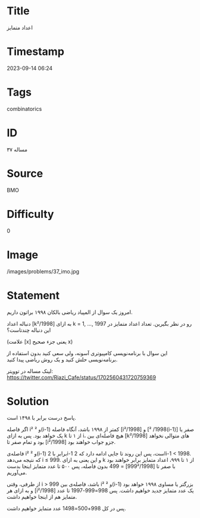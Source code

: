 # Title
اعداد متمایز
# Timestamp
2023-09-14 06:24
# Tags
combinatorics
# ID
مساله ۳۷
# Source
BMO
# Difficulty
0
# Image
/images/problems/37_imo.jpg
# Statement
 امروز یک سوال از المپیاد ریاضی بالکان ۱۹۹۸ براتون داریم.

دنباله اعداد [k²/1998] به ازای k = 1, ..., 1997 رو در نظر بگیرین. تعداد اعداد متمایز در این دنباله چندتاست؟

(علامت [x] یعنی جزء صحیح x)

این سوال با برنامه‌نویسی کامپیوتری آسونه، ولی سعی کنید بدون استفاده از برنامه‌نویسی حلش کنید و یک روش ریاضی پیدا کنید.

لینک مساله در توویتر: https://twitter.com/Riazi_Cafe/status/1702560431720759369

# Solution

پاسخ درست برابر با ۱۴۹۸ است.

اگر فاصله i² و ²(i-1) کمتر از ۱۹۹۸ باشد، آنگاه فاصله [i²/1998] و [1998/ ²(i-1)] صفر یا یک خواهد بود.
پس به ازای k از ۱ تا i، هیچ فاصله‌ای بین [k²/1998] های متوالی نخواهد بود و تمام صفر تا [i²/1998] جزو جواب خواهند بود.

فاصله‌ی i² و ²(i-1) برابر با 2i-1 است، پس این روند تا جایی ادامه دارد که 2i-1 < 1998. که نتیجه می‌دهد i ≤ 999. و این یعنی به ازای k از ۱ تا ۹۹۹، اعداد متمایز برابر خواهند بود با صفر تا [999²/1998] = 499 بدون فاصله، پس ۵۰۰ تا عدد متمایز اینجا بدست می‌آوریم.

از طرفی، وقتی i > 999 باشد، فاصله‌ی بین i² و ²(i-1) بزرگتر یا مساوی ۱۹۹۸ خواهد بود و به ازای هر [i²/1998] یک عدد متمایز جدید خواهیم داشت. پس 998=999-1997 تا عدد متمایز هم از اینجا خواهیم داشت.

پس در کل 998+500=1498 عدد متمایز خواهیم داشت.
